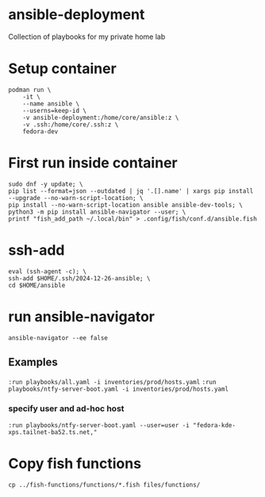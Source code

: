 # ansible-deployment
Collection of playbooks for my private home lab

# Setup container
```shell
podman run \
    -it \
    --name ansible \
    --userns=keep-id \
    -v ansible-deployment:/home/core/ansible:z \
    -v .ssh:/home/core/.ssh:z \
    fedora-dev
```

# First run inside container
```shell
sudo dnf -y update; \
pip list --format=json --outdated | jq '.[].name' | xargs pip install --upgrade --no-warn-script-location; \
pip install --no-warn-script-location ansible ansible-dev-tools; \
python3 -m pip install ansible-navigator --user; \
printf "fish_add_path ~/.local/bin" > .config/fish/conf.d/ansible.fish
```

# ssh-add
```shell
eval (ssh-agent -c); \
ssh-add $HOME/.ssh/2024-12-26-ansible; \
cd $HOME/ansible
```

# run ansible-navigator
`ansible-navigator --ee false`

## Examples
`:run playbooks/all.yaml -i inventories/prod/hosts.yaml`
`:run playbooks/ntfy-server-boot.yaml -i inventories/prod/hosts.yaml`
### specify user and ad-hoc host
`:run playbooks/ntfy-server-boot.yaml --user=user -i "fedora-kde-xps.tailnet-ba52.ts.net,"`

# Copy fish functions
`cp ../fish-functions/functions/*.fish files/functions/`
